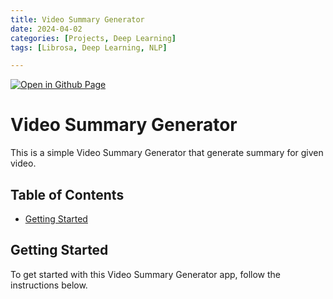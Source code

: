 ```yaml
--- 
title: Video Summary Generator
date: 2024-04-02
categories: [Projects, Deep Learning] 
tags: [Librosa, Deep Learning, NLP]

---
```


[![Open in Github Page](https://img.shields.io/badge/Hosted_with-GitHub_Pages-blue?logo=github&logoColor=white)](https://github.com/AbhijitMore/FaceDetectionApp)
<br>


# Video Summary Generator

This is a simple Video Summary Generator that generate summary for given video.

## Table of Contents

- [Getting Started](#getting-started)

## Getting Started

To get started with this Video Summary Generator app, follow the instructions below.

